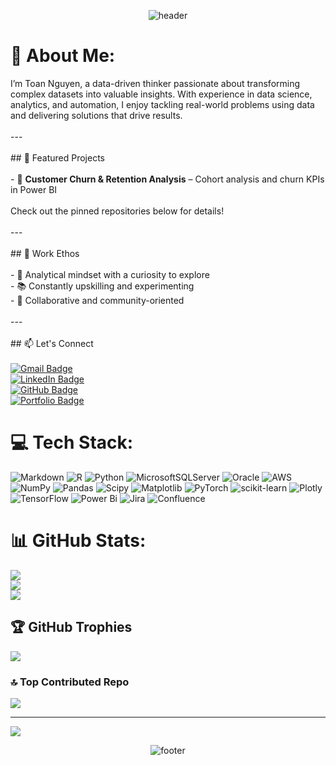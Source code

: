 <p align="center">
  <img 
    src="https://capsule-render.vercel.app/api?type=waving&color=0:6a11cb,100:2575fc&height=200&section=header&text=Hi,%20I'm%20Toan%20Nguyen!%20👋&fontSize=40&fontAlignY=40&fontColor=ffffff&desc=Master%20of%20Data%20Science%20%7C%20Data%20Analyst%20%7C%20Problem%20Solver&descAlign=50&descAlignY=60&descColor=ffffff" 
    alt="header" 
  />
</p>

# 💫 About Me:
I’m Toan Nguyen, a data-driven thinker passionate about transforming complex datasets into valuable insights. With experience in data science, analytics, and automation, I enjoy tackling real-world problems using data and delivering solutions that drive results.<br><br>---<br><br>## 📂 Featured Projects<br><br>- 🔄 **Customer Churn & Retention Analysis** – Cohort analysis and churn KPIs in Power BI  <br><br>Check out the pinned repositories below for details!<br><br>---<br><br>## 💼 Work Ethos<br><br>- 🧠 Analytical mindset with a curiosity to explore  <br>- 📚 Constantly upskilling and experimenting  <br>- 🤝 Collaborative and community-oriented  <br><br>---<br><br>## 📫 Let's Connect<br><br>[![Gmail Badge](https://img.shields.io/badge/-htoan.nguyen57@gmail.com-c14438?style=flat&logo=Gmail&logoColor=white)](mailto:htoan.nguyen57@gmail.com)<br>[![LinkedIn Badge](https://img.shields.io/badge/-htoannguyen-0072b1?style=flat&logo=Linkedin&logoColor=white)](https://www.linkedin.com/in/htoannguyen/)<br>[![GitHub Badge](https://img.shields.io/badge/-htoan57-grey?style=flat&logo=github&logoColor=white)](https://github.com/htoan57/)<br>[![Portfolio Badge](https://img.shields.io/badge/Portfolio-Website-blue?style=flat&logo=google-chrome&logoColor=white)](https://htoan57.github.io/Toan-portfolio/)


# 💻 Tech Stack:
![Markdown](https://img.shields.io/badge/markdown-%23000000.svg?style=flat&logo=markdown&logoColor=white) ![R](https://img.shields.io/badge/r-%23276DC3.svg?style=flat&logo=r&logoColor=white) ![Python](https://img.shields.io/badge/python-3670A0?style=flat&logo=python&logoColor=ffdd54) ![MicrosoftSQLServer](https://img.shields.io/badge/Microsoft%20SQL%20Server-CC2927?style=flat&logo=microsoft%20sql%20server&logoColor=white) ![Oracle](https://img.shields.io/badge/Oracle-F80000?style=flat&logo=oracle&logoColor=white) ![AWS](https://img.shields.io/badge/AWS-%23FF9900.svg?style=flat&logo=amazon-aws&logoColor=white) ![NumPy](https://img.shields.io/badge/numpy-%23013243.svg?style=flat&logo=numpy&logoColor=white) ![Pandas](https://img.shields.io/badge/pandas-%23150458.svg?style=flat&logo=pandas&logoColor=white) ![Scipy](https://img.shields.io/badge/SciPy-%230C55A5.svg?style=flat&logo=scipy&logoColor=%white) ![Matplotlib](https://img.shields.io/badge/Matplotlib-%23ffffff.svg?style=flat&logo=Matplotlib&logoColor=black) ![PyTorch](https://img.shields.io/badge/PyTorch-%23EE4C2C.svg?style=flat&logo=PyTorch&logoColor=white) ![scikit-learn](https://img.shields.io/badge/scikit--learn-%23F7931E.svg?style=flat&logo=scikit-learn&logoColor=white) ![Plotly](https://img.shields.io/badge/Plotly-%233F4F75.svg?style=flat&logo=plotly&logoColor=white) ![TensorFlow](https://img.shields.io/badge/TensorFlow-%23FF6F00.svg?style=flat&logo=TensorFlow&logoColor=white) ![Power Bi](https://img.shields.io/badge/power_bi-F2C811?style=flat&logo=powerbi&logoColor=black) ![Jira](https://img.shields.io/badge/jira-%230A0FFF.svg?style=flat&logo=jira&logoColor=white) ![Confluence](https://img.shields.io/badge/confluence-%23172BF4.svg?style=flat&logo=confluence&logoColor=white)
# 📊 GitHub Stats:
![](https://github-readme-stats.vercel.app/api?username=htoan57&theme=dark&hide_border=false&include_all_commits=true&count_private=false)<br/>
![](https://nirzak-streak-stats.vercel.app/?user=htoan57&theme=dark&hide_border=false)<br/>
![](https://github-readme-stats.vercel.app/api/top-langs/?username=htoan57&theme=dark&hide_border=false&include_all_commits=true&count_private=false&layout=compact)

## 🏆 GitHub Trophies
![](https://github-profile-trophy.vercel.app/?username=htoan57&theme=radical&no-frame=false&no-bg=false&margin-w=4)

### 🔝 Top Contributed Repo
![](https://github-contributor-stats.vercel.app/api?username=htoan57&limit=5&theme=dark&combine_all_yearly_contributions=true)

---
[![](https://visitcount.itsvg.in/api?id=htoan57&icon=0&color=12)](https://visitcount.itsvg.in)

<p align="center">
  <img 
    src="https://capsule-render.vercel.app/api?type=waving&color=0:6a11cb,100:2575fc&height=120&section=footer"
    alt="footer"
/>
</p>
